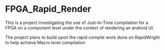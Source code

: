 # FPGA_Rapid_Render
This is a project investigating the use of Just-In-Time compilation for a FPGA on a component level under the context of rendering an android UI.

The project plans to build upon the rapid compile work done on RapidWright to help achieve Macro level compilation  
